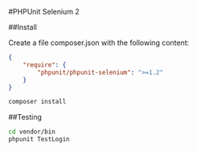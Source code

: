 #PHPUnit Selenium 2

##Install

Create a file composer.json with the following content:
    
```json 
{
    "require": {
        "phpunit/phpunit-selenium": ">=1.2"
    }
}
```

```bash
composer install
```
    

##Testing

```bash
cd vendor/bin
phpunit TestLogin
```